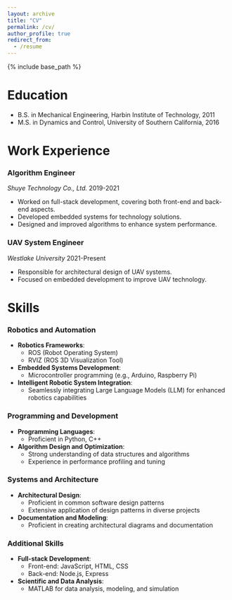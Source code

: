 ```yaml
---
layout: archive
title: "CV"
permalink: /cv/
author_profile: true
redirect_from:
  - /resume
---
```


{% include base_path %}

Education
======
* B.S. in Mechanical Engineering, Harbin Institute of Technology, 2011
* M.S. in Dynamics and Control, University of Southern California, 2016

Work Experience
======

### Algorithm Engineer  
*Shuye Technology Co., Ltd.*   2019-2021

- Worked on full-stack development, covering both front-end and back-end aspects.
- Developed embedded systems for technology solutions.
- Designed and improved algorithms to enhance system performance.

### UAV System Engineer  
*Westlake University*    2021-Present

- Responsible for architectural design of UAV systems.
- Focused on embedded development to improve UAV technology.


Skills
======

### Robotics and Automation
- **Robotics Frameworks**: 
  - ROS (Robot Operating System)
  - RVIZ (ROS 3D Visualization Tool)
- **Embedded Systems Development**:
  - Microcontroller programming (e.g., Arduino, Raspberry Pi)
- **Intelligent Robotic System Integration**:
  - Seamlessly integrating Large Language Models (LLM) for enhanced robotics capabilities

### Programming and Development
- **Programming Languages**: 
  - Proficient in Python, C++
- **Algorithm Design and Optimization**:
  - Strong understanding of data structures and algorithms
  - Experience in performance profiling and tuning

### Systems and Architecture
- **Architectural Design**:
  - Proficient in common software design patterns
  - Extensive application of design patterns in diverse projects
- **Documentation and Modeling**:
  - Proficient in creating architectural diagrams and documentation

### Additional Skills
- **Full-stack Development**:
  - Front-end: JavaScript, HTML, CSS
  - Back-end: Node.js, Express
- **Scientific and Data Analysis**:
  - MATLAB for data analysis, modeling, and simulation

<!-- Publications
======
  <ul>{% for post in site.publications %}
    {% include archive-single-cv.html %}
  {% endfor %}</ul> -->
  
